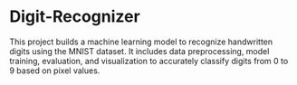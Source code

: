 # Digit-Recognizer
This project builds a machine learning model to recognize handwritten digits using the MNIST dataset. It includes data preprocessing, model training, evaluation, and visualization to accurately classify digits from 0 to 9 based on pixel values.
